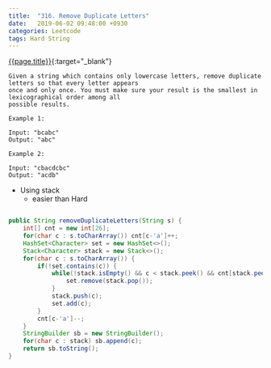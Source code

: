 ```yaml
---
title:  "316. Remove Duplicate Letters"
date:   2019-06-02 09:48:00 +0930
categories: Leetcode
tags: Hard String
---
```


[{{page.title}}](https://leetcode.com/problems/remove-duplicate-letters/){:target="_blank"}

    Given a string which contains only lowercase letters, remove duplicate letters so that every letter appears
    once and only once. You must make sure your result is the smallest in lexicographical order among all
    possible results.

    Example 1:

    Input: "bcabc"
    Output: "abc"

    Example 2:

    Input: "cbacdcbc"
    Output: "acdb"

* Using stack
  - easier than Hard
```java

public String removeDuplicateLetters(String s) {
    int[] cnt = new int[26];
    for(char c : s.toCharArray()) cnt[c-'a']++;
    HashSet<Character> set = new HashSet<>();
    Stack<Character> stack = new Stack<>();
    for(char c : s.toCharArray()) {
        if(!set.contains(c)) {
            while(!stack.isEmpty() && c < stack.peek() && cnt[stack.peek()-'a'] > 0) {
                set.remove(stack.pop());
            }
            stack.push(c);
            set.add(c);
        }
        cnt[c-'a']--;
    }
    StringBuilder sb = new StringBuilder();
    for(char c : stack) sb.append(c);
    return sb.toString();
}
```
